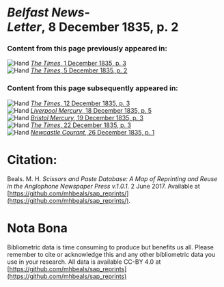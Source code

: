 # *Belfast News-Letter*, 8 December 1835, p. 2  
  
### Content from this page previously appeared in:  
![Hand](http://scissorsandpaste.net/wp-content/uploads/2017/06/smallhandpointer.png) [*The Times*, 1 December 1835, p. 3](https://mhbeals.github.io/sap_html/The-Times/The-Times-1-December-1835-p-3)  
![Hand](http://scissorsandpaste.net/wp-content/uploads/2017/06/smallhandpointer.png) [*The Times*, 5 December 1835, p. 2](https://mhbeals.github.io/sap_html/The-Times/The-Times-5-December-1835-p-2)  
  
### Content from this page subsequently appeared in:  
![Hand](http://scissorsandpaste.net/wp-content/uploads/2017/06/smallhandpointer.png) [*The Times*, 12 December 1835, p. 3](https://mhbeals.github.io/sap_html/The-Times/The-Times-12-December-1835-p-3)  
![Hand](http://scissorsandpaste.net/wp-content/uploads/2017/06/smallhandpointer.png) [*Liverpool Mercury*, 18 December 1835, p. 5](https://mhbeals.github.io/sap_html/Liverpool-Mercury/Liverpool-Mercury-18-December-1835-p-5)  
![Hand](http://scissorsandpaste.net/wp-content/uploads/2017/06/smallhandpointer.png) [*Bristol Mercury*, 19 December 1835, p. 3](https://mhbeals.github.io/sap_html/Bristol-Mercury/Bristol-Mercury-19-December-1835-p-3)  
![Hand](http://scissorsandpaste.net/wp-content/uploads/2017/06/smallhandpointer.png) [*The Times*, 22 December 1835, p. 3](https://mhbeals.github.io/sap_html/The-Times/The-Times-22-December-1835-p-3)  
![Hand](http://scissorsandpaste.net/wp-content/uploads/2017/06/smallhandpointer.png) [*Newcastle Courant*, 26 December 1835, p. 1](https://mhbeals.github.io/sap_html/Newcastle-Courant/Newcastle-Courant-26-December-1835-p-1)  


# Citation: 

Beals. M. H. *Scissors and Paste Database: A Map of Reprinting and Reuse in the Anglophone Newspaper Press v.1.0.1.* 2 June 2017. Available at [https://github.com/mhbeals/sap_reprints/](https://github.com/mhbeals/sap_reprints/). 

# Nota Bona

Bibliometric data is time consuming to produce but benefits us all. Please remember to cite or acknowledge this and any other bibliometric data you use in your research. All data is available CC-BY 4.0 at [https://github.com/mhbeals/sap_reprints](https://github.com/mhbeals/sap_reprints)